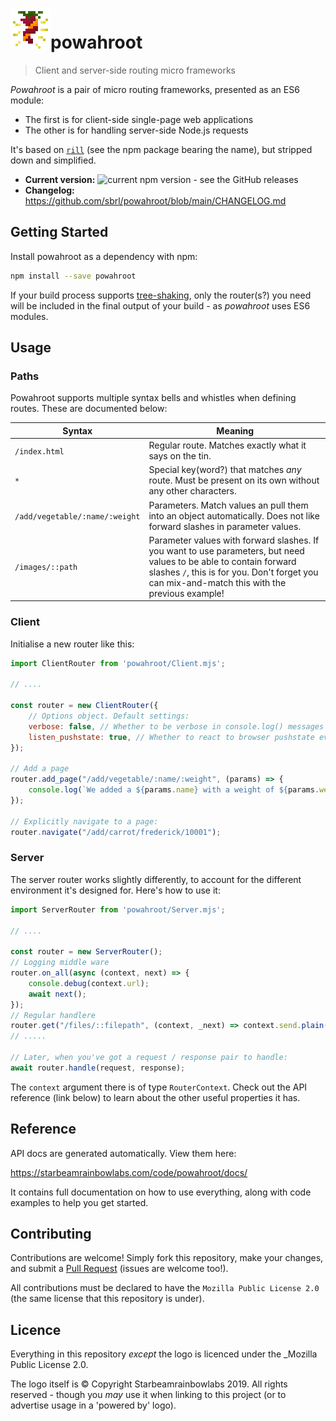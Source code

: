 # ![](https://raw.githubusercontent.com/sbrl/powahroot/master/logo-large.png)powahroot

> Client and server-side routing micro frameworks

_Powahroot_ is a pair of micro routing frameworks, presented as an ES6 module:

 - The first is for client-side single-page web applications
 - The other is for handling server-side Node.js requests

It's based on [`rill`](https://www.npmjs.com/package/rill) (see the npm package bearing the name), but stripped down and simplified.

- **Current version:** ![current npm version - see the GitHub releases](https://img.shields.io/npm/v/powahroot)
- **Changelog:** https://github.com/sbrl/powahroot/blob/main/CHANGELOG.md

## Getting Started
Install powahroot as a dependency with npm:

```bash
npm install --save powahroot
```

If your build process supports [tree-shaking](https://webpack.js.org/guides/tree-shaking/), only the router(s?) you need will be included in the final output of your build - as _powahroot_ uses ES6 modules.


## Usage

### Paths
Powahroot supports multiple syntax bells and whistles when defining routes. These are documented below:

Syntax							| Meaning
--------------------------------|----------------------------------------
`/index.html`					| Regular route. Matches exactly what it says on the tin.
`*`								| Special key(word?) that matches _any_ route. Must be present on its own without any other characters.
`/add/vegetable/:name/:weight`	| Parameters. Match values an pull them into an object automatically. Does not like forward slashes in parameter values.
`/images/::path`				| Parameter values with forward slashes. If you want to use parameters, but need values to be able to contain forward slashes `/`, this is for you. Don't forget you can mix-and-match this with the previous example!

### Client
Initialise a new router like this:

```js
import ClientRouter from 'powahroot/Client.mjs';

// ....

const router = new ClientRouter({
	// Options object. Default settings:
	verbose: false, // Whether to be verbose in console.log() messages
	listen_pushstate: true, // Whether to react to browser pushstate events (excluding those generated by powahroot itself, because that would cause an infinite loop :P)
});

// Add a page
router.add_page("/add/vegetable/:name/:weight", (params) => {
    console.log(`We added a ${params.name} with a weight of ${params.weight}g.`);
});

// Explicitly navigate to a page:
router.navigate("/add/carrot/frederick/10001");
```

### Server
The server router works slightly differently, to account for the different environment it's designed for. Here's how to use it:

```js
import ServerRouter from 'powahroot/Server.mjs';

// ....

const router = new ServerRouter();
// Logging middle ware
router.on_all(async (context, next) => {
    console.debug(context.url);
    await next();
});
// Regular handlere
router.get("/files/::filepath", (context, _next) => context.send.plain(200, `You requested ${context.params.filepath}`));
// .....

// Later, when you've got a request / response pair to handle:
await router.handle(request, response);
```

The `context` argument there is of type `RouterContext`. Check out the API reference (link below) to learn about the other useful properties it has.

## Reference
API docs are generated automatically. View them here:

<https://starbeamrainbowlabs.com/code/powahroot/docs/>

It contains full documentation on how to use everything, along with code examples to help you get started.

## Contributing
Contributions are welcome! Simply fork this repository, make your changes, and submit a [Pull Request](https://help.github.com/en/articles/about-pull-requests) (issues are welcome too!).

All contributions must be declared to have the `Mozilla Public License 2.0` (the same license that this repository is under).

## Licence
Everything in this repository _except_ the logo is licenced under the _Mozilla Public License 2.0.

The logo itself is © Copyright Starbeamrainbowlabs 2019. All rights reserved - though you _may_ use it when linking to this project (or to advertise usage in a 'powered by' logo).

